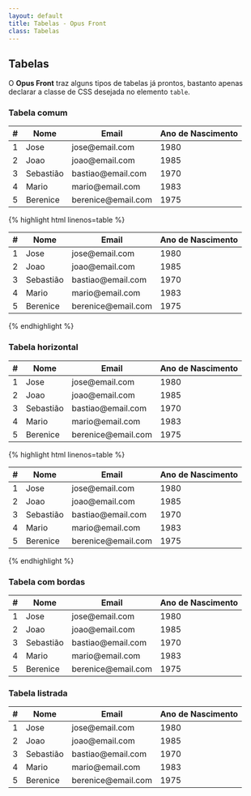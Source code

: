 ```yaml
---
layout: default
title: Tabelas - Opus Front
class: Tabelas
---
```


## Tabelas

O __Opus Front__ traz alguns tipos de tabelas já prontos, bastanto apenas declarar a classe de CSS desejada no elemento ```table```.

### Tabela comum

<table class="table">
    <thead>
        <tr>
            <th>#</th>
            <th>Nome</th>
            <th>Email</th>
            <th>Ano de Nascimento</th>
        </tr>
    </thead>
    <tbody>
        <tr>
            <td>1</td>
            <td>Jose</td>
            <td>jose@email.com</td>
            <td>1980</td>
        </tr>
        <tr>
            <td>2</td>
            <td>Joao</td>
            <td>joao@email.com</td>
            <td>1985</td>
        </tr>
        <tr>
            <td>3</td>
            <td>Sebastião</td>
            <td>bastiao@email.com</td>
            <td>1970</td>
        </tr>
        <tr>
            <td>4</td>
            <td>Mario</td>
            <td>mario@email.com</td>
            <td>1983</td>
        </tr>
        <tr>
            <td>5</td>
            <td>Berenice</td>
            <td>berenice@email.com</td>
            <td>1975</td>
        </tr>
    </tbody>
</table>

{% highlight html linenos=table %}
<table class="table">
    <thead>
        <tr>
            <th>#</th>
            <th>Nome</th>
            <th>Email</th>
            <th>Ano de Nascimento</th>
        </tr>
    </thead>
    <tbody>
        <tr>
            <td>1</td>
            <td>Jose</td>
            <td>jose@email.com</td>
            <td>1980</td>
        </tr>
        <tr>
            <td>2</td>
            <td>Joao</td>
            <td>joao@email.com</td>
            <td>1985</td>
        </tr>
        <tr>
            <td>3</td>
            <td>Sebastião</td>
            <td>bastiao@email.com</td>
            <td>1970</td>
        </tr>
        <tr>
            <td>4</td>
            <td>Mario</td>
            <td>mario@email.com</td>
            <td>1983</td>
        </tr>
        <tr>
            <td>5</td>
            <td>Berenice</td>
            <td>berenice@email.com</td>
            <td>1975</td>
        </tr>
    </tbody>
</table>
{% endhighlight %}

### Tabela horizontal

<table class="table table--horizontal">
    <thead>
        <tr>
            <th>#</th>
            <th>Nome</th>
            <th>Email</th>
            <th>Ano de Nascimento</th>
        </tr>
    </thead>
    <tbody>
        <tr>
            <td>1</td>
            <td>Jose</td>
            <td>jose@email.com</td>
            <td>1980</td>
        </tr>
        <tr>
            <td>2</td>
            <td>Joao</td>
            <td>joao@email.com</td>
            <td>1985</td>
        </tr>
        <tr>
            <td>3</td>
            <td>Sebastião</td>
            <td>bastiao@email.com</td>
            <td>1970</td>
        </tr>
        <tr>
            <td>4</td>
            <td>Mario</td>
            <td>mario@email.com</td>
            <td>1983</td>
        </tr>
        <tr>
            <td>5</td>
            <td>Berenice</td>
            <td>berenice@email.com</td>
            <td>1975</td>
        </tr>
    </tbody>
</table>

{% highlight html linenos=table %}
<table class="table table--horizontal">
    <thead>
        <tr>
            <th>#</th>
            <th>Nome</th>
            <th>Email</th>
            <th>Ano de Nascimento</th>
        </tr>
    </thead>
    <tbody>
        <tr>
            <td>1</td>
            <td>Jose</td>
            <td>jose@email.com</td>
            <td>1980</td>
        </tr>
        <tr>
            <td>2</td>
            <td>Joao</td>
            <td>joao@email.com</td>
            <td>1985</td>
        </tr>
        <tr>
            <td>3</td>
            <td>Sebastião</td>
            <td>bastiao@email.com</td>
            <td>1970</td>
        </tr>
        <tr>
            <td>4</td>
            <td>Mario</td>
            <td>mario@email.com</td>
            <td>1983</td>
        </tr>
        <tr>
            <td>5</td>
            <td>Berenice</td>
            <td>berenice@email.com</td>
            <td>1975</td>
        </tr>
    </tbody>
</table>
{% endhighlight %}

### Tabela com bordas

<table class="table table--bordered">
    <thead>
        <tr>
            <th>#</th>
            <th>Nome</th>
            <th>Email</th>
            <th>Ano de Nascimento</th>
        </tr>
    </thead>
    <tbody>
        <tr>
            <td>1</td>
            <td>Jose</td>
            <td>jose@email.com</td>
            <td>1980</td>
        </tr>
        <tr>
            <td>2</td>
            <td>Joao</td>
            <td>joao@email.com</td>
            <td>1985</td>
        </tr>
        <tr>
            <td>3</td>
            <td>Sebastião</td>
            <td>bastiao@email.com</td>
            <td>1970</td>
        </tr>
        <tr>
            <td>4</td>
            <td>Mario</td>
            <td>mario@email.com</td>
            <td>1983</td>
        </tr>
        <tr>
            <td>5</td>
            <td>Berenice</td>
            <td>berenice@email.com</td>
            <td>1975</td>
        </tr>
    </tbody>
</table>

### Tabela listrada

<table class="table table--stripped">
    <thead>
        <tr>
            <th>#</th>
            <th>Nome</th>
            <th>Email</th>
            <th>Ano de Nascimento</th>
        </tr>
    </thead>
    <tbody>
        <tr>
            <td>1</td>
            <td>Jose</td>
            <td>jose@email.com</td>
            <td>1980</td>
        </tr>
        <tr>
            <td>2</td>
            <td>Joao</td>
            <td>joao@email.com</td>
            <td>1985</td>
        </tr>
        <tr>
            <td>3</td>
            <td>Sebastião</td>
            <td>bastiao@email.com</td>
            <td>1970</td>
        </tr>
        <tr>
            <td>4</td>
            <td>Mario</td>
            <td>mario@email.com</td>
            <td>1983</td>
        </tr>
        <tr>
            <td>5</td>
            <td>Berenice</td>
            <td>berenice@email.com</td>
            <td>1975</td>
        </tr>
    </tbody>
</table>